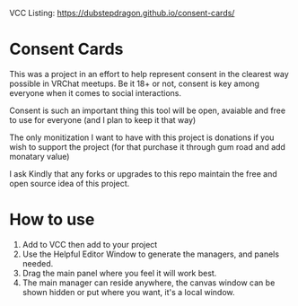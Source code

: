 VCC Listing: https://dubstepdragon.github.io/consent-cards/

# Consent Cards

This was a project in an effort to help represent consent in the clearest way possible in VRChat meetups. 
Be it 18+ or not, consent is key among everyone when it comes to social interactions. 

Consent is such an important thing this tool will be open, avaiable and free to use for everyone (and I plan to keep it that way)

The only monitization I want to have with this project is donations if you wish to support the project (for that purchase it through gum road and add monatary value)

I ask Kindly that any forks or upgrades to this repo maintain the free and open source idea of this project. 

# How to use

1. Add to VCC then add to your project
2. Use the Helpful Editor Window to generate the managers, and panels needed.
3. Drag the main panel where you feel it will work best.
4. The main manager can reside anywhere, the canvas window can be shown hidden or put where you want, it's a local window.

